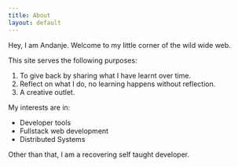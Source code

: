 ```yaml
---
title: About
layout: default
---
```


Hey, I am Andanje. Welcome to my little corner of the wild wide web.


This site serves the following purposes:
  1. To give back by sharing what I have learnt over time.
  2. Reflect on what I do, no learning happens without reflection.
  3. A creative outlet.

My interests are in:
  - Developer tools
  - Fullstack web development
  - Distributed Systems 

Other than that, I am a recovering self taught developer.
 